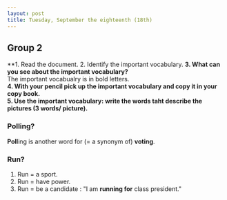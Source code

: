 ```yaml
---
layout: post
title: Tuesday, September the eighteenth (18th)
---
```


## Group 2

**1. Read the document.
2. Identify the important vocabulary.
**3. What can you see about the important vocabulary?**  
The important vocabualry is in bold letters.  
**4. With your pencil pick up the important vocabulary and copy it in your copy book.  
5. Use the important vocabulary: write the words taht describe the pictures (3 words/ picture).**  

### Polling?

**Poll**ing is another word for (= a synonym of) **voting**.

### Run?
1. Run = a sport.
2. Run = have power.
3. Run = be a candidate : "I am **running for** class president."

